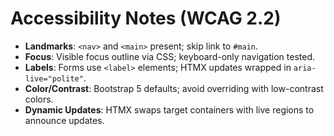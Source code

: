 # Accessibility Notes (WCAG 2.2)


- **Landmarks**: `<nav>` and `<main>` present; skip link to `#main`.
- **Focus**: Visible focus outline via CSS; keyboard-only navigation tested.
- **Labels**: Forms use `<label>` elements; HTMX updates wrapped in `aria-live="polite"`.
- **Color/Contrast**: Bootstrap 5 defaults; avoid overriding with low-contrast colors.
- **Dynamic Updates**: HTMX swaps target containers with live regions to announce updates.
